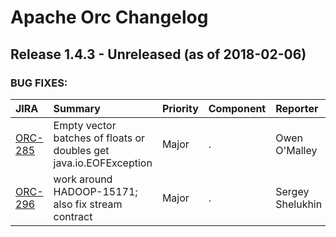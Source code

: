 
<!---
# Licensed to the Apache Software Foundation (ASF) under one
# or more contributor license agreements.  See the NOTICE file
# distributed with this work for additional information
# regarding copyright ownership.  The ASF licenses this file
# to you under the Apache License, Version 2.0 (the
# "License"); you may not use this file except in compliance
# with the License.  You may obtain a copy of the License at
#
#     http://www.apache.org/licenses/LICENSE-2.0
#
# Unless required by applicable law or agreed to in writing, software
# distributed under the License is distributed on an "AS IS" BASIS,
# WITHOUT WARRANTIES OR CONDITIONS OF ANY KIND, either express or implied.
# See the License for the specific language governing permissions and
# limitations under the License.
-->
# Apache Orc Changelog

## Release 1.4.3 - Unreleased (as of 2018-02-06)



### BUG FIXES:

| JIRA | Summary | Priority | Component | Reporter | Contributor |
|:---- |:---- | :--- |:---- |:---- |:---- |
| [ORC-285](https://issues.apache.org/jira/browse/ORC-285) | Empty vector batches of floats or doubles get  java.io.EOFException |  Major | . | Owen O'Malley | Owen O'Malley |
| [ORC-296](https://issues.apache.org/jira/browse/ORC-296) | work around HADOOP-15171; also fix stream contract |  Major | . | Sergey Shelukhin | Sergey Shelukhin |


